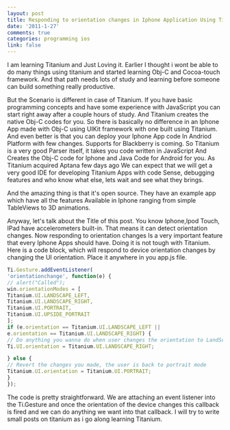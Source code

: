 ```yaml
---
layout: post
title: Responding to orientation changes in Iphone Application Using Titanium
date: '2011-1-27'
comments: true
categories: programming ios
link: false
---
```

I am learning Titanium and Just Loving it. Earlier I thought i wont be able to do many things using titanium and started learning Obj-C and Cocoa-touch framework. And that path needs lots of study and learning before someone can build something really productive.

But the Scenario is different in case of Titanium. If you have basic programming concepts and have some experience with JavaScript you can start right away after a couple hours of study. And Titanium creates the native Obj-C codes for you. So there is basically no difference in an Iphone App made with Obj-C using UIKit framework with one built using Titanium. And even better is that you can deploy your Iphone App code In Andriod Platform with few changes. Supports for Blackberry is coming. So Titanium is a very good Parser itself, it takes you code written in JavaScript And Creates the Obj-C code for Iphone and Java Code for Android for you. As Titanium acquired Aptana few days ago We can expect that we will get a very good IDE for developing Titanium Apps with code Sense, debugging features and who know what else, lets wait and see what they brings.

And the amazing thing is that it's open source. They have an example app which have all the features Available in Iphone ranging from simple TableViews to 3D animations.

Anyway, let's talk about the Title of this post. You know Iphone,Ipod Touch, IPad have accelerometers built-in. That means it can detect orientation changes. Now responding to orientation changes Is a very important feature that every Iphone Apps should have. Doing it is not tough with Titanium. Here is a code block, which will respond to device orientation changes by changing the UI orientation. Place it anywhere in you app.js file.
``` js
Ti.Gesture.addEventListener(
'orientationchange', function(e) {
// alert("Called");
win.orientationModes = [
Titanium.UI.LANDSCAPE_LEFT,
Titanium.UI.LANDSCAPE_RIGHT,
Titanium.UI.PORTRAIT,
Titanium.UI.UPSIDE_PORTRAIT
];
if (e.orientation == Titanium.UI.LANDSCAPE_LEFT ||
e.orientation == Titanium.UI.LANDSCAPE_RIGHT) {
// Do anything you wanna do when user changes the orientation to LandScape
Ti.UI.orientation = Titanium.UI.LANDSCAPE_RIGHT;

} else {
// Revert the changes you made, the user is back to portrait mode
Titanium.UI.orientation = Titanium.UI.PORTRAIT;
}
});
```

The code is pretty straightforward. We are attaching an event listener into the Ti.Gesture and once the orientation of the device changes this callback is fired and we can do anything we want into that callback. I will try to write small posts on titanium as i go along learning Titanium.
